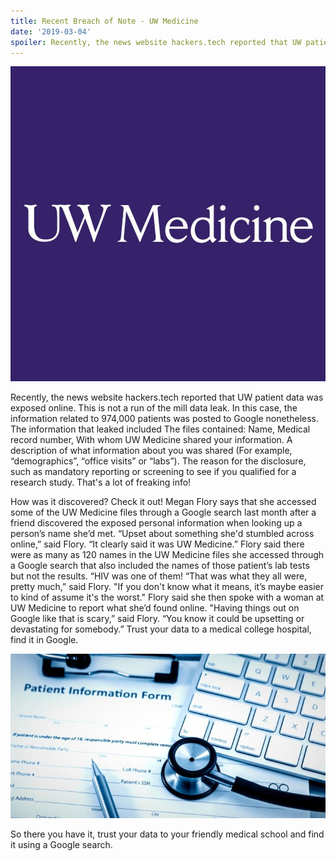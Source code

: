 ```yaml
---
title: Recent Breach of Note - UW Medicine
date: '2019-03-04'
spoiler: Recently, the news website hackers.tech reported that UW patient data was exposed online.
---
```

![UW Medicine Breach](./uwbreach.jpg)

Recently, the news website hackers.tech reported that UW patient data was exposed online.  This is not a run of the mill data leak.  In this case, the information related to 974,000 patients was posted to Google nonetheless.  The information that leaked included The files contained: Name, Medical record number, With whom UW Medicine shared your information. A description of what information about you was shared (For example, “demographics”, “office visits” or “labs”). The reason for the disclosure, such as mandatory reporting or screening to see if you qualified for a research study.  That's a lot of freaking info!

How was it discovered?  Check it out! Megan Flory says that she accessed some of the UW Medicine files through a Google search last month after a friend discovered the exposed personal information when looking up a person’s name she’d met. “Upset about something she'd stumbled across online,” said Flory. “It clearly said it was UW Medicine.” Flory said there were as many as 120 names in the UW Medicine files she accessed through a Google search that also included the names of those patient’s lab tests but not the results. “HIV was one of them!  “That was what they all were, pretty much,” said Flory. "If you don't know what it means, it’s maybe easier to kind of assume it's the worst." Flory said she then spoke with a woman at UW Medicine to report what she’d found online. "Having things out on Google like that is scary,” said Flory. “You know it could be upsetting or devastating for somebody.” Trust your data to a medical college hospital, find it in Google.

![Trust your data to a medical college hospital, find it in Google.](./healthcare-data.jpg)

So there you have it, trust your data to your friendly medical school and find it using a Google search.